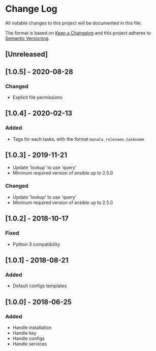 # Change Log
All notable changes to this project will be documented in this file.

The format is based on [Keep a Changelog](http://keepachangelog.com/)
and this project adheres to [Semantic Versioning](http://semver.org/).

## [Unreleased]

## [1.0.5] - 2020-08-28
### Changed
- Explicit file permissions

## [1.0.4] - 2020-02-13
### Added
- Tags for each tasks, with the format `manala_rolename.taskname`

## [1.0.3] - 2019-11-21
- Update 'lookup' to use 'query'
- Minimum required version of ansible up to 2.5.0

### Changed
- Update 'lookup' to use 'query'
- Minimum required version of ansible up to 2.5.0

## [1.0.2] - 2018-10-17
### Fixed
- Python 3 compatibility

## [1.0.1] - 2018-08-21
### Added
- Default configs templates

## [1.0.0] - 2018-06-25
### Added
- Handle installation
- Handle key
- Handle configs
- Handle services
